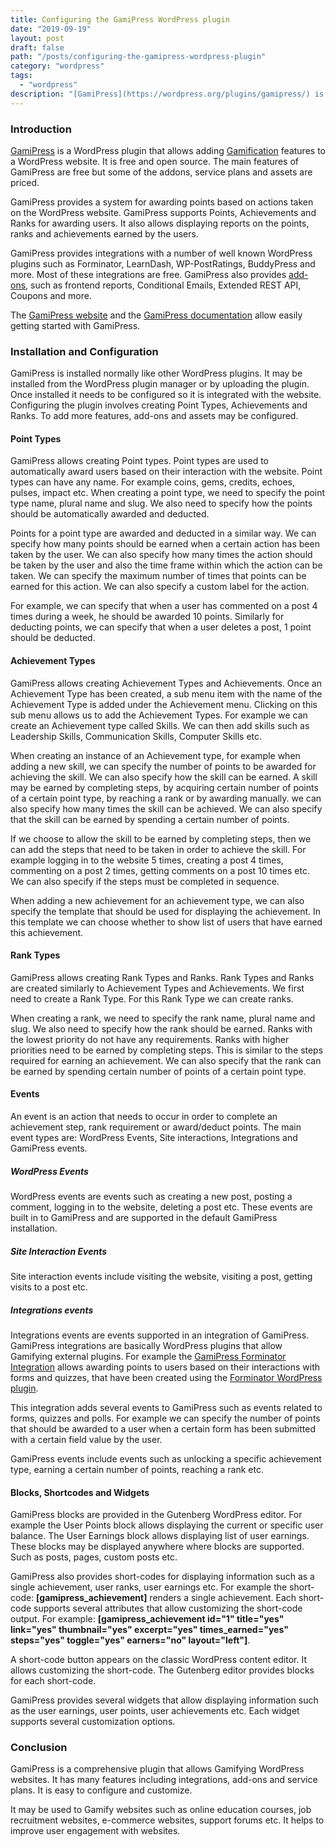 ```yaml
---
title: Configuring the GamiPress WordPress plugin
date: "2019-09-19"
layout: post
draft: false
path: "/posts/configuring-the-gamipress-wordpress-plugin"
category: "wordpress"
tags:
  - "wordpress"
description: "[GamiPress](https://wordpress.org/plugins/gamipress/) is a WordPress plugin that allows adding [Gamification](https://en.wikipedia.org/wiki/Gamification) features to a WordPress website. It is free and open source. The main features of GamiPress are free but some of the addons, service plans and assets are priced."
---
```


### Introduction
[GamiPress](https://wordpress.org/plugins/gamipress/) is a WordPress plugin that allows adding [Gamification](https://en.wikipedia.org/wiki/Gamification) features to a WordPress website. It is free and open source. The main features of GamiPress are free but some of the addons, service plans and assets are priced.

GamiPress provides a system for awarding points based on actions taken on the WordPress website. GamiPress supports Points, Achievements and Ranks for awarding users. It also allows displaying reports on the points, ranks and achievements earned by the users.

GamiPress provides integrations with a number of well known WordPress plugins such as Forminator, LearnDash, WP-PostRatings, BuddyPress and more. Most of these integrations are free. GamiPress also provides [add-ons](https://gamipress.com/add-ons/), such as frontend reports, Conditional Emails, Extended REST API, Coupons and more.

The [GamiPress website](https://gamipress.com/) and the [GamiPress documentation](https://gamipress.com/docs/getting-started/) allow easily getting started with GamiPress.

### Installation and Configuration
GamiPress is installed normally like other WordPress plugins. It may be installed from the WordPress plugin manager or by uploading the plugin. Once installed it needs to be configured so it is integrated with the website. Configuring the plugin involves creating Point Types, Achievements and Ranks. To add more features, add-ons and assets may be configured.

#### Point Types
GamiPress allows creating Point types. Point types are used to automatically award users based on their interaction with the website. Point types can have any name. For example coins, gems, credits, echoes, pulses, impact etc. When creating a point type, we need to specify the point type name, plural name and slug. We also need to specify how the points should be automatically awarded and deducted.

Points for a point type are awarded and deducted in a similar way. We can specify how many points should be earned when a certain action has been taken by the user. We can also specify how many times the action should be taken by the user and also the time frame within which the action can be taken. We can specify the maximum number of times that points can be earned for this action. We can also specify a custom label for the action.

For example, we can specify that when a user has commented on a post 4 times during a week, he should be awarded 10 points. Similarly for deducting points, we can specify that when a user deletes a post, 1 point should be deducted.

#### Achievement Types
GamiPress allows creating Achievement Types and Achievements. Once an Achievement Type has been created, a sub menu item with the name of the Achievement Type is added under the Achievement menu. Clicking on this sub menu allows us to add the Achievement Types. For example we can create an Achievement type called Skills. We can then add skills such as Leadership Skills, Communication Skills, Computer Skills etc.

When creating an instance of an Achievement type, for example when adding a new skill, we can specify the number of points to be awarded for achieving the skill. We can also specify how the skill can be earned. A skill may be earned by completing steps, by acquiring certain number of points of a certain point type, by reaching a rank or by awarding manually. we can also specify how many times the skill can be achieved. We can also specify that the skill can be earned by spending a certain number of points.

If we choose to allow the skill to be earned by completing steps, then we can add the steps that need to be taken in order to achieve the skill. For example logging in to the website 5 times, creating a post 4 times, commenting on a post 2 times, getting comments on a post 10 times etc. We can also specify if the steps must be completed in sequence.

When adding a new achievement for an achievement type, we can also specify the template that should be used for displaying the achievement. In this template we can choose whether to show list of users that have earned this achievement.

#### Rank Types
GamiPress allows creating Rank Types and Ranks. Rank Types and Ranks are created similarly to Achievement Types and Achievements. We first need to create a Rank Type. For this Rank Type we can create ranks.

When creating a rank, we need to specify the rank name, plural name and slug. We also need to specify how the rank should be earned. Ranks with the lowest priority do not have any requirements. Ranks with higher priorities need to be earned by completing steps. This is similar to the steps required for earning an achievement. We can also specify that the rank can be earned by spending certain number of points of a certain point type.

#### Events
An event is an action that needs to occur in order to complete an achievement step, rank requirement or award/deduct points. The main event types are: WordPress Events, Site interactions, Integrations and GamiPress events.

##### WordPress Events
WordPress events are events such as creating a new post, posting a comment, logging in to the website, deleting a post etc. These events are built in to GamiPress and are supported in the default GamiPress installation.

##### Site Interaction Events
Site interaction events include visiting the website, visiting a post, getting visits to a post etc.

##### Integrations events
Integrations events are events supported in an integration of GamiPress. GamiPress integrations are basically WordPress plugins that allow Gamifying external plugins. For example the [GamiPress Forminator Integration](https://wordpress.org/plugins/gamipress-forminator-integration/) allows awarding points to users based on their interactions with forms and quizzes, that have been created using the [Forminator WordPress plugin](https://wordpress.org/plugins/forminator/).

This integration adds several events to GamiPress such as events related to forms, quizzes and polls. For example we can specify the number of points that should be awarded to a user when a certain form has been submitted with a certain field value by the user.

GamiPress events include events such as unlocking a specific achievement type, earning a certain number of points, reaching a rank etc.

#### Blocks, Shortcodes and Widgets
GamiPress blocks are provided in the Gutenberg WordPress editor. For example the User Points block allows displaying the current or specific user balance. The User Earnings block allows displaying list of user earnings. These blocks may be displayed anywhere where blocks are supported. Such as posts, pages, custom posts etc.

GamiPress also provides short-codes for displaying information such as a single achievement, user ranks, user earnings etc. For example the short-code: **[gamipress_achievement]** renders a single achievement. Each short-code supports several attributes that allow customizing the short-code output. For example: **[gamipress_achievement id="1" title="yes" link="yes" thumbnail="yes" excerpt="yes" times_earned="yes" steps="yes" toggle="yes" earners="no" layout="left"]**.

A short-code button appears on the classic WordPress content editor. It allows customizing the short-code. The Gutenberg editor provides blocks for each short-code.

GamiPress provides several widgets that allow displaying information such as the user earnings, user points, user achievements etc. Each widget supports several customization options.

### Conclusion
GamiPress is a comprehensive plugin that allows Gamifying WordPress websites. It has many features including integrations, add-ons and service plans. It is easy to configure and customize.

It may be used to Gamify websites such as online education courses, job recruitment websites, e-commerce websites, support forums etc. It helps to  improve user engagement with websites.
